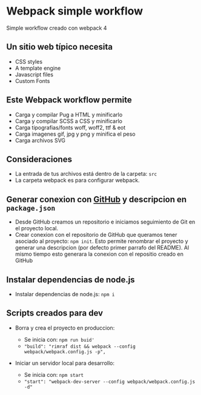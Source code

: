 # Webpack simple workflow

Simple workflow creado con webpack 4

## Un sitio web típico necesita

- CSS styles
- A template engine
- Javascript files
- Custom Fonts

## Este Webpack workflow permite

- Carga y compilar Pug a HTML y minificarlo
- Carga y compilar SCSS a CSS y minificarlo
- Carga tipografias/fonts woff, woff2, ttf & eot
- Carga imagenes gif, jpg y png y minifica el peso
- Carga archivos SVG

## Consideraciones

- La entrada de tus archivos está dentro de la carpeta: `src`
- La carpeta webpack es para configurar webpack.

## Generar conexion con [GitHub](https://github.com/javiluli/webpack-template-workflow) y descripcion en `package.json`

- Desde GitHub creamos un repositorio e iniciamos seguimiento de Git en el proyecto local.
- Crear conexion con el repositorio de GitHub que queramos tener asociado al proyecto: `npm init`. Esto permite renombrar el proyecto y generar una descripcion (por defecto primer parrafo del README). Al mismo tiempo esto generara la conexion con el repositio creado en GitHub

## Instalar dependencias de node.js

- Instalar dependencias de node.js: `npm i`

## Scripts creados para dev

- Borra y crea el proyecto en produccion:

  - Se inicia con: `npm run buid'`
  - `"build": "rimraf dist && webpack --config webpack/webpack.config.js -p",`

- Iniciar un servidor local para desarrollo:
  - Se inicia con: `npm start`
  - `"start": "webpack-dev-server --config webpack/webpack.config.js -d"`
